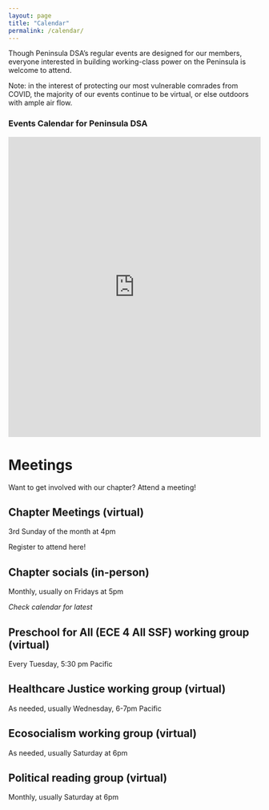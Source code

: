 ```yaml
---
layout: page
title: "Calendar"
permalink: /calendar/
---
```


Though Peninsula DSA’s regular events are designed for our members, everyone interested in building working-class power on the Peninsula is welcome to attend. 

Note: in the interest of protecting our most vulnerable comrades from COVID, the majority of our events continue to be virtual, or else outdoors with ample air flow.

<div id="upcoming"></div><!--/span-->
<div class="span9">
	<h3>Events Calendar for Peninsula DSA</h3>
	<iframe src="https://calendar.google.com/calendar/u/0/embed?showTitle=0&mode=AGENDA&height=400&wkst=1&bgcolor=%23ffffff&src=peninsuladsa@gmail.com&color=%23711616&ctz=America/Los_Angeles" style=" border-width:0 " width="100%" height="600" frameborder="0" scrolling="no"></iframe>
</div><!--/span-->

Meetings
=======
Want to get involved with our chapter? Attend a meeting!

Chapter Meetings (virtual)
------
3rd Sunday of the month at 4pm

Register to attend here!

Chapter socials (in-person)
------
Monthly, usually on Fridays at 5pm

_Check calendar for latest_

Preschool for All (ECE 4 All SSF) working group (virtual)
-----
Every Tuesday, 5:30 pm Pacific

Healthcare Justice working group (virtual)
-----
As needed, usually Wednesday, 6-7pm Pacific

Ecosocialism working group (virtual)
-----
As needed, usually Saturday at 6pm

Political reading group (virtual)
-----
Monthly, usually Saturday at 6pm

